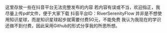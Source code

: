 这里存放一些在抖音平台无法完整发布的内容
若内容有误或不当，欢迎指正，我尽量上传pdf文件，便于大家下载
抖音平台ID：RiverSerenityFlow
并非是不想使用知识星球，而是知识星球起步就需要付费50元，不能免费
我认为我现在的学识还做不到付费，因此采用Github的形式分享我的所思所想。

